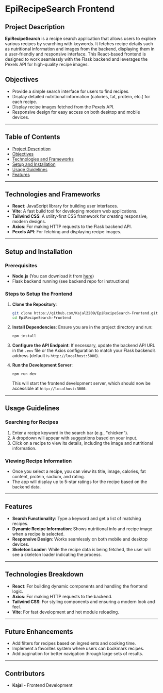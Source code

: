 # EpiRecipeSearch Frontend

## Project Description

**EpiRecipeSearch** is a recipe search application that allows users to explore various recipes by searching with keywords. It fetches recipe details such as nutritional information and images from the backend, displaying them in a user-friendly and responsive interface. This React-based frontend is designed to work seamlessly with the Flask backend and leverages the Pexels API for high-quality recipe images.

## Objectives

- Provide a simple search interface for users to find recipes.
- Display detailed nutritional information (calories, fat, protein, etc.) for each recipe.
- Display recipe images fetched from the Pexels API.
- Responsive design for easy access on both desktop and mobile devices.

---

## Table of Contents

- [Project Description](#project-description)
- [Objectives](#objectives)
- [Technologies and Frameworks](#technologies-and-frameworks)
- [Setup and Installation](#setup-and-installation)
- [Usage Guidelines](#usage-guidelines)
- [Features](#features)

---

## Technologies and Frameworks

- **React**: JavaScript library for building user interfaces.
- **Vite**: A fast build tool for developing modern web applications.
- **Tailwind CSS**: A utility-first CSS framework for creating responsive, modern designs.
- **Axios**: For making HTTP requests to the Flask backend API.
- **Pexels API**: For fetching and displaying recipe images.

---

## Setup and Installation

### Prerequisites

- **Node.js** (You can download it from [here](https://nodejs.org/))
- Flask backend running (see backend repo for instructions)

### Steps to Setup the Frontend

1. **Clone the Repository**:
    ```bash
    git clone https://github.com/Kajal2209/EpiRecipeSearch-Frontend.git
    cd EpiRecipeSearch-Frontend
    ```

2. **Install Dependencies**:
    Ensure you are in the project directory and run:
    ```bash
    npm install
    ```

3. **Configure the API Endpoint**:
   If necessary, update the backend API URL in the `.env` file or the Axios configuration to match your Flask backend’s address (default is `http://localhost:5000`).

4. **Run the Development Server**:
    ```bash
    npm run dev
    ```

   This will start the frontend development server, which should now be accessible at `http://localhost:3000`.

---

## Usage Guidelines

### Searching for Recipes

1. Enter a recipe keyword in the search bar (e.g., "chicken").
2. A dropdown will appear with suggestions based on your input.
3. Click on a recipe to view its details, including the image and nutritional information.

### Viewing Recipe Information

- Once you select a recipe, you can view its title, image, calories, fat content, protein, sodium, and rating.
- The app will display up to 5-star ratings for the recipe based on the backend data.

---

## Features

- **Search Functionality**: Type a keyword and get a list of matching recipes.
- **Dynamic Recipe Information**: Shows nutritional info and recipe image when a recipe is selected.
- **Responsive Design**: Works seamlessly on both mobile and desktop devices.
- **Skeleton Loader**: While the recipe data is being fetched, the user will see a skeleton loader indicating the process.

---

## Technologies Breakdown

- **React**: For building dynamic components and handling the frontend logic.
- **Axios**: For making HTTP requests to the backend.
- **Tailwind CSS**: For styling components and ensuring a modern look and feel.
- **Vite**: For fast development and hot module reloading.

---

## Future Enhancements

- Add filters for recipes based on ingredients and cooking time.
- Implement a favorites system where users can bookmark recipes.
- Add pagination for better navigation through large sets of results.

---

## Contributors

- **Kajal** - Frontend Development
